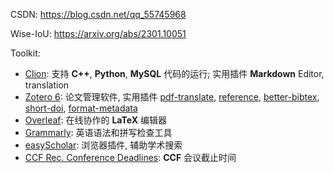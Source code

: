 CSDN: https://blog.csdn.net/qq_55745968

Wise-IoU: https://arxiv.org/abs/2301.10051

Toolkit:
- [Clion](https://www.jetbrains.com/clion/): 支持 **C++**, **Python**, **MySQL** 代码的运行; 实用插件 **Markdown** Editor, translation
- [Zotero 6](https://www.zotero.org/): 论文管理软件, 实用插件 [pdf-translate](https://github.com/windingwind/zotero-pdf-translate), [reference](https://github.com/MuiseDestiny/zotero-reference), [better-bibtex](https://github.com/retorquere/zotero-better-bibtex), [short-doi](https://github.com/bwiernik/zotero-shortdoi/tree/v1.4.2), [format-metadata](https://github.com/northword/zotero-format-metadata/releases/tag/0.4.4)
- [Overleaf](https://www.overleaf.com/login): 在线协作的 **LaTeX** 编辑器
- [Grammarly](https://www.grammarly.com/): 英语语法和拼写检查工具
- [easyScholar](https://www.easyscholar.cc/): 浏览器插件, 辅助学术搜索
- [CCF Rec. Conference Deadlines](https://ccfddl.github.io/): **CCF** 会议截止时间
